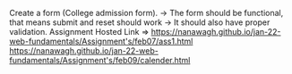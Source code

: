 Create a form (College admission form). 
-> The form should be functional, that means submit and reset should work 
-> It should also have proper validation.
Assignment Hosted Link =>
              https://nanawagh.github.io/jan-22-web-fundamentals/Assignment's/feb07/ass1.html
              https://nanawagh.github.io/jan-22-web-fundamentals/Assignment's/feb09/calender.html
